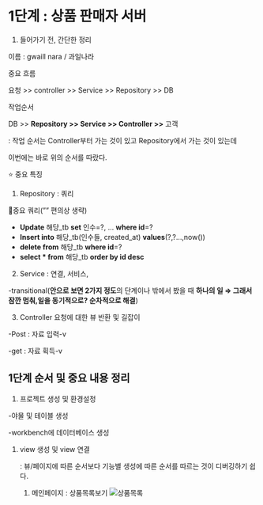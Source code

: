 # 1단계 : 상품 판매자 서버

1. 들어가기 전, 간단한 정리

이름 : gwaill nara / 과일나라

중요 흐름

요청 >> controller >> Service >> Repository >> DB

작업순서

DB >> **Repository >> Service >> Controller >>** 고객

: 작업 순서는 Controller부터 가는 것이 있고 Repository에서 가는 것이 있는데

이번에는 바로 위의 순서를 따랐다.

⭐ 중요 특징

1) Repository : 쿼리

💫중요 쿼리(”” 편의상 생략)

- **Update** 해당_tb **set** 인수=?, … **where id**=?
- **Insert into** 해당_tb(인수들, created_at) **values**(?,?…,now())
- **delete from** 해당_tb **where id**=?
- **select * from** 해당_tb **order by id desc**

2) Service : 연결, 서비스,

-transitional(**안으로 보면 2가지 정도**의 단계이나 밖에서 봤을 때 **하나의 일 ⇒ 그래서 잠깐 멈춰,일을 동기적으로? 순차적으로 해결**)

3) Controller 요청에 대한 뷰 반환 및 길잡이

-Post : 자료 입력-v

-get : 자료 획득-v

## 1단계 순서 및 중요 내용 정리

1. 프로젝트 생성 및 환경설정

-야물 및 테이블 생성

-workbench에 데이터베이스 생성

1. view 생성 및 view 연결
    
    : 뷰/페이지에 따른 순서보다 기능별 생성에 따른 순서를 따르는 것이 디버깅하기 쉽다.
    
    1) 메인페이지 : 상품목록보기
  ![상품목록](https://prod-files-secure.s3.us-west-2.amazonaws.com/fadaf8f9-4b09-4f3d-9e72-038ace21b86b/8d9baaab-b95c-4fe2-aef3-cf7cd7d8845d/Untitled.png)







